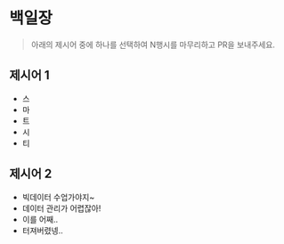 # 백일장

> 아래의 제시어 중에 하나를 선택하여 N행시를 마무리하고 PR을 보내주세요.

## 제시어 1

* 스
* 마
* 트
* 시
* 티

## 제시어 2

* 빅데이터 수업가야지~
* 데이터 관리가 어렵잖아!
* 이를 어째..
* 터져버렸넹..
